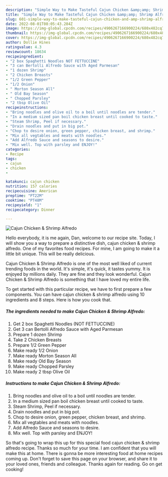 ```yaml
---
description: "Simple Way to Make Tasteful Cajun Chicken &amp;amp; Shrimp Alfredo"
title: "Simple Way to Make Tasteful Cajun Chicken &amp;amp; Shrimp Alfredo"
slug: 601-simple-way-to-make-tasteful-cajun-chicken-and-amp-shrimp-alfredo
date: 2022-08-01T08:05:43.284Z
image: https://img-global.cpcdn.com/recipes/4906267166900224/680x482cq70/cajun-chicken-shrimp-alfredo-recipe-main-photo.jpg
thumbnail: https://img-global.cpcdn.com/recipes/4906267166900224/680x482cq70/cajun-chicken-shrimp-alfredo-recipe-main-photo.jpg
cover: https://img-global.cpcdn.com/recipes/4906267166900224/680x482cq70/cajun-chicken-shrimp-alfredo-recipe-main-photo.jpg
author: Dollie Hines
ratingvalue: 4.3
reviewcount: 18634
recipeingredient:
- "2 box Spaghetti Noodles NOT FETTUCCINE"
- "3 can Bertolli Alfredo Sauce with Aged Parmesan"
- "1 dozen Shrimp"
- "2 Chicken Breasts"
- "1/2 Green Pepper"
- "1/2 Onion"
- " Morton Season All"
- " Old Bay Season"
- " Chopped Parsley"
- "2 tbsp Olive Oil"
recipeinstructions:
- "Bring noodles and olive oil to a boil until noodles are tender."
- "In a medium sized pan boil chicken breast until cooked to taste."
- "Steam Shrimp, Peel if necessary."
- "Drain noodles and put in big pot."
- "Chop to desire onion, green pepper, chicken breast, and shrimp."
- "Mix all vegtables and meats with noodles."
- "Add Alfredo Sauce and seasons to desire."
- "Mix well. Top with parsley and ENJOY!"
categories:
- Recipe
tags:
- cajun
- chicken
- 

katakunci: cajun chicken  
nutrition: 157 calories
recipecuisine: American
preptime: "PT22M"
cooktime: "PT48M"
recipeyield: "1"
recipecategory: Dinner

---
```



![Cajun Chicken &amp; Shrimp Alfredo](https://img-global.cpcdn.com/recipes/4906267166900224/680x482cq70/cajun-chicken-shrimp-alfredo-recipe-main-photo.jpg)

Hello everybody, it is me again, Dan, welcome to our recipe site. Today, I will show you a way to prepare a distinctive dish, cajun chicken &amp; shrimp alfredo. One of my favorites food recipes. For mine, I am going to make it a little bit unique. This will be really delicious.

Cajun Chicken &amp; Shrimp Alfredo is one of the most well liked of current trending foods in the world. It's simple, it's quick, it tastes yummy. It is enjoyed by millions daily. They are fine and they look wonderful. Cajun Chicken &amp; Shrimp Alfredo is something that I have loved my entire life.




To get started with this particular recipe, we have to first prepare a few components. You can have cajun chicken &amp; shrimp alfredo using 10 ingredients and 8 steps. Here is how you cook that.

<!--inarticleads1-->

##### The ingredients needed to make Cajun Chicken &amp; Shrimp Alfredo:

1. Get 2 box Spaghetti Noodles (NOT FETTUCCINE)
1. Get 3 can Bertolli Alfredo Sauce with Aged Parmesan
1. Prepare 1 dozen Shrimp
1. Take 2 Chicken Breasts
1. Prepare 1/2 Green Pepper
1. Make ready 1/2 Onion
1. Make ready  Morton Season All
1. Make ready  Old Bay Season
1. Make ready  Chopped Parsley
1. Make ready 2 tbsp Olive Oil




<!--inarticleads2-->

##### Instructions to make Cajun Chicken &amp; Shrimp Alfredo:

1. Bring noodles and olive oil to a boil until noodles are tender.
1. In a medium sized pan boil chicken breast until cooked to taste.
1. Steam Shrimp, Peel if necessary.
1. Drain noodles and put in big pot.
1. Chop to desire onion, green pepper, chicken breast, and shrimp.
1. Mix all vegtables and meats with noodles.
1. Add Alfredo Sauce and seasons to desire.
1. Mix well. Top with parsley and ENJOY!




So that's going to wrap this up for this special food cajun chicken &amp; shrimp alfredo recipe. Thanks so much for your time. I am confident that you will make this at home. There is gonna be more interesting food at home recipes coming up. Don't forget to save this page on your browser, and share it to your loved ones, friends and colleague. Thanks again for reading. Go on get cooking!
